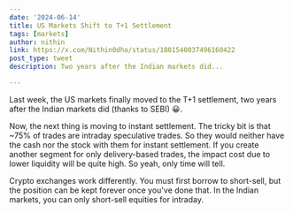 ```yaml
---
date: '2024-06-14'
title: US Markets Shift to T+1 Settlement
tags: [markets]
author: nithin
link: https://x.com/Nithin0dha/status/1801540037496160422
post_type: tweet
description: Two years after the Indian markets did...

---
```


Last week, the US markets finally moved to the T+1 settlement, two years after the Indian markets did (thanks to SEBI) 😀.

Now, the next thing is moving to instant settlement. The tricky bit is that ~75% of trades are intraday speculative trades. So they would neither have the cash nor the stock with them for instant settlement. If you create another segment for only delivery-based trades, the impact cost due to lower liquidity will be quite high. So yeah, only time will tell.

Crypto exchanges work differently. You must first borrow to short-sell, but the position can be kept forever once you've done that. In the Indian markets, you can only short-sell equities for intraday.
